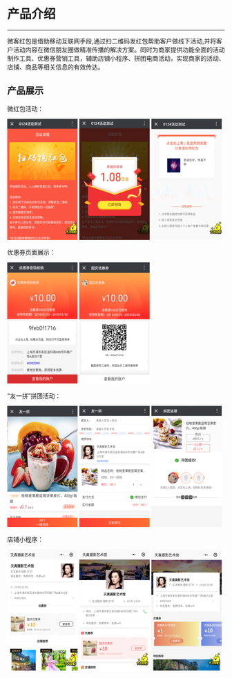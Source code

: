 # 产品介绍

---

微客红包是借助移动互联网手段,通过扫二维码发红包帮助客户做线下活动,并将客户活动内容在微信朋友圈做精准传播的解决方案。同时为商家提供功能全面的活动制作工具、优惠券营销工具，辅助店铺小程序、拼团电商活动，实现商家的活动、店铺、商品等相关信息的有效传达。

## 产品展示

微红包活动：

![](/assets/import.png) ![](/assets/import.png2) ![](/assets/import.png3)

优惠券页面展示：

![](/assets/import.png4) ![](/assets/import.png5)

“友一拼”拼团活动：

![](/assets/import.png6) ![](/assets/import.png7) ![](/assets/import.png9)

店铺小程序：

![](/assets/import.png10) ![](/assets/import.png11) ![](/assets/import.png12)

# 

## 

## 

## 

## 

## 

# 

## 

## 

## 

# 

## 

## 

# 

## 

## 

## 

## 

# 

## 

## 

## 

## 

## 

# 

# 



